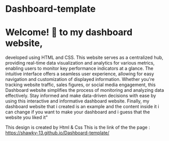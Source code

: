# Dashboard-template
# Welcome! 👋 to my dashboard website,
developed using HTML and CSS. This website serves as a centralized hub, providing real-time data visualization and analytics for various metrics, enabling users to monitor key performance indicators at a glance. The intuitive interface offers a seamless user experience, allowing for easy navigation and customization of displayed information. Whether you're tracking website traffic, sales figures, or social media engagement, this Dashboard website simplifies the process of monitoring and analyzing data effectively. Stay informed and make data-driven decisions with ease by using this interactive and informative dashboard website. Finally, my dashboard website that i created is an example and the content inside it i can change if you want to make your dashboard and i guess that the website  you liked it"



This design is created by Html &amp; Css
This is the link of the the page : https://shawky-13.github.io/Dashboard-template/

